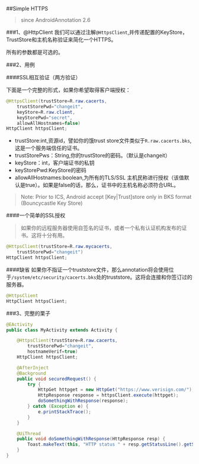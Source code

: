 ##Simple HTTPS
>since AndroidAnnotation 2.6

###1、@HttpClient
我们可以通过注解`@HttpsClient`,并传递配置的KeyStore，TrustStore和主机名称验证来简化一个HTTPS。

所有的参数都是可选的。

###2、用例

####SSL相互验证（两方验证）

下面是一个完整的形式，如果你希望取得客户端授权：

```java
@HttpsClient(trustStore=R.raw.cacerts, 
    trustStorePwd="changeit",
    keyStore=R.raw.client,
    keyStorePwd="secret",
    allowAllHostnames=false)
HttpClient httpsClient;
```

- trustStore:int,资源id，譬如你的饿trust store文件类似于`R.raw.cacerts.bks`,这是一个服务端信任的证书。
- trustStorePws：String,你的trustStore的密码。（默认是changeit）
- keyStore：int，客户端证书的私钥
- keyStorePwd:KeyStore的密码
- allowAllHostnames:boolean,为所有的TLS/SSL 主机民称进行授权（该值默认是true）。如果是false的话，那么，证书中的主机名称必须符合URL。


>Note: Prior to ICS, Android accept [Key|Trust]store only in BKS format (Bouncycastle Key Store)

####一个简单的SSL授权
>如果你的远程服务器使用自签名的证书，或者一个私有认证机构发布的证书。这将十分有用。

```java
@HttpsClient(trustStore=R.raw.mycacerts, 
    trustStorePwd="changeit")
HttpClient httpsClient;
```

####缺省
如果你不指证一个truststore文件，那么annotation将会使用位于`/system/etc/security/cacerts.bks`处的truststore。这将会连接和你签订过的服务器。

```java
@HttpsClient
HttpClient httpsClient;
```

###3、完整的栗子

```java
@EActivity
public class MyActivity extends Activity {

    @HttpsClient(trustStore=R.raw.cacerts,
        trustStorePwd="changeit", 
        hostnameVerif=true)
    HttpClient httpsClient;

    @AfterInject
    @Background
    public void securedRequest() {
        try {
            HttpGet httpget = new HttpGet("https://www.verisign.com/");
            HttpResponse response = httpsClient.execute(httpget);
            doSomethingWithResponse(response);
        } catch (Exception e) {
            e.printStackTrace();
        }
    }

    @UiThread
    public void doSomethingWithResponse(HttpResponse resp) {
        Toast.makeText(this, "HTTP status " + resp.getStatusLine().getStatusCode(), Toast.LENGTH_LONG).show();
    }
}
```




